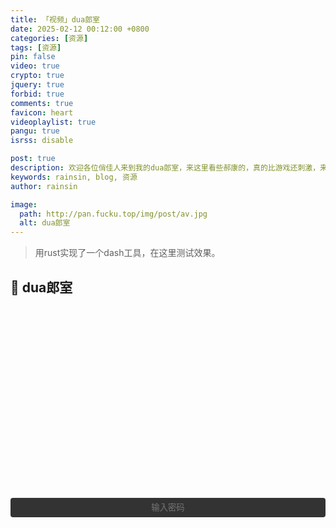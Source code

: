 ```yaml
---
title: 「视频」dua郎室
date: 2025-02-12 00:12:00 +0800
categories: [资源]
tags: [资源]
pin: false
video: true
crypto: true
jquery: true
forbid: true
comments: true
favicon: heart
videoplaylist: true
pangu: true
isrss: disable

post: true
description: 欢迎各位俏佳人来到我的dua郎室，来这里看些郝康的，真的比游戏还刺激，来我这里看一晚吧。
keywords: rainsin, blog, 资源
author: rainsin

image:
  path: http://pan.fucku.top/img/post/av.jpg
  alt: dua郎室
---
```


<script src="/assets/post/video/video.js"></script>

<style>
details {
  width: 100%;
  margin: 0 auto;
  background: #282828;
  margin-bottom: 0.5rem;
  box-shadow: 0 0.1rem 1rem -0.5rem rgba(0, 0, 0, 0.4);
  border-radius: 5px;
  overflow: hidden;
}

summary {
    color:#fff;
  padding: 1rem;
  display: block;
  background: #333;
  padding-left: 2.2rem;
  position: relative;
  cursor: pointer;
  -webkit-user-select: none;
     -moz-user-select: none;
      -ms-user-select: none;
          user-select: none;
}

summary:before {
  content: "";
  border-width: 0.4rem;
  border-style: solid;
  border-color: transparent transparent transparent #fff;
  position: absolute;
  top: 1.3rem;
  left: 1rem;
  transform: rotate(0);
  transform-origin: 0.2rem 50%;
  transition: 0.25s transform ease;
}

/* THE MAGIC 🧙‍♀️ */
details[open] > summary:before {
  transform: rotate(90deg);
}

details summary::-webkit-details-marker {
  display: none;
}

details > ul {
  overflow-x: auto;
  display: grid;
  gap: 12px;
  padding-bottom: 1rem;
  padding-right: 28px;
  margin-bottom: 0;
  padding-top: 1rem;
  max-height: 20em;
  justify-content: center;
}

@media screen and (width <= 400px) {
    details > ul {
        grid-template-columns: 1fr !important;
    }
  }

details > ul li {
  list-style: none;
  color:#fff;
  margin: 4px !important;
  padding: 3px 8px !important;
  border-radius: 4px;
  border: 1px solid #5e616d;
  background: #47484c;
  cursor: pointer;
    text-align: center;
  transition: all 0.2s ease-out;
  height: 2.2em;
  justify-content: center;
  display: grid;
  margin: 0 !important;
  overflow: hidden;
}

details > ul li:hover {
  background: #1f2623;
}

.selected {
    background: #1f2623;
}

/* style input field text */

.middle{
  display: flex;
    margin: 0.5em auto;
    text-align: center;
}

/* Input field that looks like a button */
.email-field {
	width: 100%;
	display: inline-block;
	color: #fff;
	text-align: center;
	background-color: #333;
	padding: .6em 1.8em;
	border: none;
	cursor: pointer;
	outline: none;
	-webkit-border-radius: 4px;
	-moz-border-radius: 4px;
	border-radius: 4px;
	-webkit-transition: all .1s linear;
	-moz-transition: all .1s linear;
	transition: all .2s ease;
}
.email-field:hover {
	background-color: #343434;
}

/* after button is clicked */
.email-field.active {
	margin-right: 6px;
	outline: none;
	color: #fff;
	text-align: left;
	cursor: inherit;
}

/* Email submit button */
#subscribe-button {
  align-self: center;
	width: 35px;
	height: 35px;
	border: none;
	text-indent: -9999px;
	background: url(/assets/img/提交.svg) no-repeat;
	background-size: 13px;
	background-position: 0 1px;
	-webkit-transition: all .2s linear;
	-moz-transition: all .2s linear;
	transition: all .2s linear;
  
	cursor: pointer; /* for demo only */

	display: none;
}
#subscribe-button:hover {
	opacity: .33;
}

#subscribe-button.show {
	display: flex;
	background-size: 33px;
}

</style>

> 用rust实现了一个dash工具，在这里测试效果。

## 💞 dua郎室

<div id="video-box" style="width: 100%;aspect-ratio: 1920 / 1080;margin:20px 0;"></div>


<div class="middle" id="middle">
<input type="password" value="" name="EMAIL" class="email-field" id="email-field" placeholder="输入密码">
<input type="submit" value="Subscribe" name="subscribe" id="subscribe-button" class="">
</div>


<script>
$('#email-field').click(function () {
    $(this).addClass("active");
    $(this).attr('placeholder', '你不会真知道密码吧？');
    $('#subscribe-button').addClass("show");
});

$('#email-field').blur(function () {
    $(this).removeClass("active");
    $(this).attr('placeholder', '输入密码');
    $('#subscribe-button').removeClass("show");
});

$("#email-field").keypress(function (event) {
    if (event.which === 13) {
        if (isLoad) {
            Qmsg.success("点慢一点！奴家受不了啦！🌶")
        } else {
            send_message();
        }
    }
});

$('#subscribe-button').on("mousedown", () => {
    if (isLoad) {
        Qmsg.success("点慢一点！奴家受不了啦！🌶")
    } else {
        send_message();
    }
});
</script>
